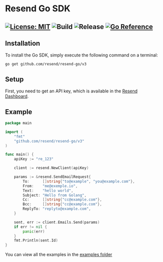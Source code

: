# Resend Go SDK

[![License: MIT](https://img.shields.io/badge/License-MIT-blue.svg)](https://opensource.org/licenses/MIT)
![Build](https://github.com/resend/resend-go/actions/workflows/go.yml/badge.svg)
![Release](https://img.shields.io/github/release/resend/resend-go.svg?style=flat-square)
[![Go Reference](https://pkg.go.dev/badge/github.com/resend/resend-go/v3.svg)](https://pkg.go.dev/github.com/resend/resend-go/v3)
---

## Installation

To install the Go SDK, simply execute the following command on a terminal:

```
go get github.com/resend/resend-go/v3
```

## Setup

First, you need to get an API key, which is available in the [Resend Dashboard](https://resend.com).

## Example

```go
package main

import (
    "fmt"
    "github.com/resend/resend-go/v3"
)

func main() {
    apiKey := "re_123"

    client := resend.NewClient(apiKey)

    params := &resend.SendEmailRequest{
        To:      []string{"to@example", "you@example.com"},
        From:    "me@exemple.io",
        Text:    "hello world",
        Subject: "Hello from Golang",
        Cc:      []string{"cc@example.com"},
        Bcc:     []string{"cc@example.com"},
        ReplyTo: "replyto@example.com",
    }

    sent, err := client.Emails.Send(params)
    if err != nil {
        panic(err)
    }
    fmt.Println(sent.Id)
}

```

You can view all the examples in the [examples folder](https://github.com/resend/resend-go/tree/main/examples)
